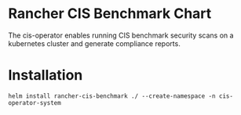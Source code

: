 # Rancher CIS Benchmark Chart

The cis-operator enables running CIS benchmark security scans on a kubernetes cluster and generate compliance reports.

# Installation

```
helm install rancher-cis-benchmark ./ --create-namespace -n cis-operator-system
```
